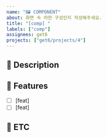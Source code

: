 ```yaml
---
name: "🖼️ COMPONENT"
about: 화면 속 어떤 구성인지 작성해주세요.
title: "[comp] "
labels: ["comp"]
assignees: get6
projects: ["get6/projects/4"]
---
```


## 📢 Description
<!--
해당 component(화면에서 어떤 기능을 하는 구성)을 잘 설명해주세요
이 UI가 필요한 이유를 개발자에게 잘 알려주세요
-->


## 🧩 Features
<!--
구성에서 어떤 기능이 있는지 적어주세요
-->
- [ ] [feat]
- [ ] [feat]

## 🐣 ETC
<!--
기타사항, 특이사항을 알려주세요
-->
